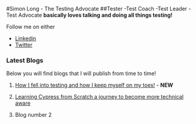 #Simon Long - The Testing Advocate
##Tester -Test Coach -Test Leader -Test Advocate  <b>basically loves talking and doing all things testing!</b>

 Follow me on either
* [Linkedin](https://www.linkedin.com/in/simonlongtester)
* [Twitter](https://twitter.com/simonlongtester)


### Latest Blogs

Below you will find blogs that I will publish from time to time!  

1. [How I fell into testing and how I keep myself on my toes!](blog2) - <B>NEW</B>

2. [Learning Cypress from Scratch  a journey to become more technical aware](blog1)

3. Blog number 2


